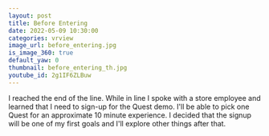 ```yaml
---
layout: post
title: Before Entering
date: 2022-05-09 10:30:00
categories: vrview
image_url: before_entering.jpg
is_image_360: true
default_yaw: 0
thumbnail: before_entering_th.jpg
youtube_id: 2g1IF6ZLBuw
---
```

I reached the end of the line. While in line I spoke with a store employee and learned that I need to sign-up for the Quest demo. I'll be able to pick one Quest for an approximate 10 minute experience. I decided that the signup will be one of my first goals and I'll explore other things after that.
